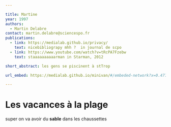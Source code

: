 ```yaml
---

title: Martine
year: 1997
authors:
  - Martin Delabre
contact: martin.delabre@sciencespo.fr
publications:
  - link: https://medialab.github.io/privacy/
    text: nicebibliograpy mhh ?  in journal de scpo
  - link: https://www.youtube.com/watch?v=tRcPA7Fzebw
    text: staaaaaaaaaarman in Starman, 2012

short_abstract: les gens se piscinent à stTrop

url_embed: https://medialab.github.io/minivan/#/embeded-network?x=0.4779587250772841&y=0.5251138785817417&ratio=0.7904075294117647&name=Privacy&showLink=true&bundle=https%3A%2F%2F127.0.0.1%3A8000%2Fprojects%2Fprivacy%2Fbundle.json&lockNavigation=true&color=attr_8b626579e733679b7fd0825ae509a80f

---
```


# Les vacances à la plage
super on va avoir du **sable** dans les chaussettes
